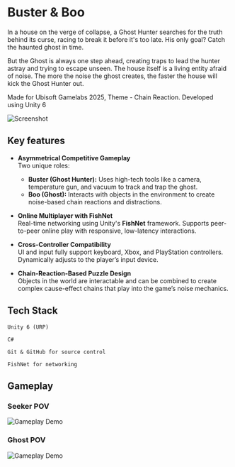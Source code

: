 # Buster & Boo
In a house on the verge of collapse, a Ghost Hunter searches for the truth behind its curse, racing to break it before it's too late. His only goal? 
Catch the haunted ghost in time. 

But the Ghost is always one step ahead, creating traps to lead the hunter astray and trying to escape unseen. The house itself is a living entity afraid of noise. The more the noise the ghost creates, the faster the house will kick the Ghost Hunter out. 

Made for Ubisoft Gamelabs 2025, Theme - Chain Reaction.
Developed using Unity 6

![Screenshot](https://img.itch.zone/aW1hZ2UvMzQ5NzgxMS8yMDg2MTU2OS5wbmc=/original/96vMWf.png)

## Key features 

- **Asymmetrical Competitive Gameplay**  
  Two unique roles:
  - **Buster (Ghost Hunter):** Uses high-tech tools like a camera, temperature gun, and vacuum to track and trap the ghost.
  - **Boo (Ghost):** Interacts with objects in the environment to create noise-based chain reactions and distractions.

- **Online Multiplayer with FishNet**  
  Real-time networking using Unity's **FishNet** framework. Supports peer-to-peer online play with responsive, low-latency interactions.

- **Cross-Controller Compatibility**  
  UI and input fully support keyboard, Xbox, and PlayStation controllers. Dynamically adjusts to the player’s input device.

- **Chain-Reaction-Based Puzzle Design**  
  Objects in the world are interactable and can be combined to create complex cause-effect chains that play into the game’s noise mechanics.

## Tech Stack
    Unity 6 (URP)

    C#

    Git & GitHub for source control

    FishNet for networking 

    
## Gameplay 
### Seeker POV
![Gameplay Demo](media/BB_Gameplay_Seeker-ezgif.com-video-to-gif-converter.gif)

### Ghost POV
![Gameplay Demo](media/BB_Gameplay_Ghost-ezgif.com-video-to-gif-converter.gif)
